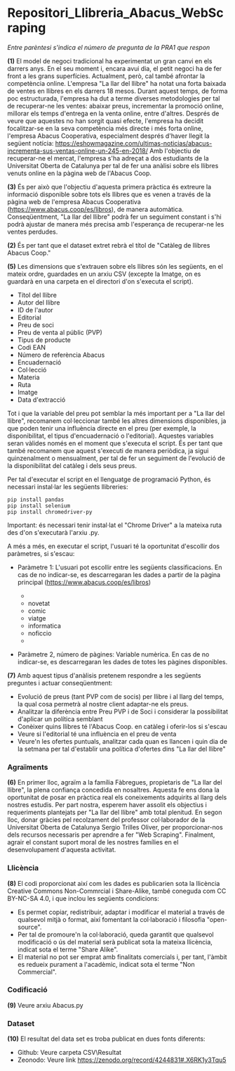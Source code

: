# Repositori_Llibreria_Abacus_WebScraping

*Entre parèntesi s'indica el número de pregunta de la PRA1 que respon*

**(1)** El model de negoci tradicional ha experimentat un gran canvi en els darrers anys. En el seu moment i, encara avui dia, el petit negoci ha de fer front a les grans superfícies. Actualment, però, cal també afrontar la competència online. 
L'empresa "La llar del llibre" ha notat una forta baixada de ventes en llibres en els darrers 18 mesos. Durant aquest temps, de forma poc estructurada, l'empresa ha dut a terme diverses metodologies per tal de recuperar-ne les ventes: abaixar preus, incrementar la promoció online, millorar els temps d'entrega en la venta online, entre d'altres. 
Després de veure que aquestes no han sorgit quasi efecte, l'empresa ha decidit focalitzar-se en la seva competència més directe i més forta online, l'empresa Abacus Cooperativa, especialment després d'haver llegit la següent notícia: https://eshowmagazine.com/ultimas-noticias/abacus-incrementa-sus-ventas-online-un-245-en-2018/
Amb l'objectiu de recuperar-ne el mercat, l'empresa s'ha adreçat a dos estudiants de la Universitat Oberta de Catalunya per tal de fer una anàlisi sobre els llibres venuts online en la pàgina web de l'Abacus Coop. 

**(3)** És per això que l'objectiu d'aquesta primera pràctica és extreure la informació disponible sobre tots els llibres que es venen a través de la pàgina web de l'empresa Abacus Cooperativa (https://www.abacus.coop/es/libros), de manera automàtica. Conseqüentment, "La llar del llibre" podrà fer un seguiment constant i s'hi podrà ajustar de manera més precisa amb l'esperança de recuperar-ne les ventes perdudes. 

**(2)** És per tant que el dataset extret rebrà el títol de "Catàleg de llibres Abacus Coop."

**(5)** Les dimensions que s'extrauen sobre els llibres són les següents, en el mateix ordre, guardades en un arxiu CSV (excepte la Imatge, on es guardarà en una carpeta en el directori d'on s'executa el script). 
- Títol del llibre
- Autor del llibre
- ID de l'autor
- Editorial
- Preu de soci
- Preu de venta al públic (PVP)
- Tipus de producte
- Codi EAN
- Número de referència Abacus
- Encuadernació
- Col·lecció
- Materia
- Ruta
- Imatge
- Data d'extracció

Tot i que la variable del preu pot semblar la més important per a "La llar del llibre", recomanem col·leccionar també les altres dimensions disponibles, ja que poden tenir una influència directe en el preu (per exemple, la disponibilitat, el tipus d'encuadernació o l'editorial). 
Aquestes variables seran vàlides només en el moment que s'executa el script. És per tant que també recomanem que aquest s'executi de manera periòdica, ja sigui quinzenalment o mensualment, per tal de fer un seguiment de l'evolució de la disponibilitat del catàleg i dels seus preus. 

Per tal d'executar el script en el llenguatge de programació Python, és necessari instal·lar les següents llibreries:

```
pip install pandas
pip install selenium
pip install chromedriver-py
```
Important: és necessari tenir instal·lat el "Chrome Driver" a la mateixa ruta des d'on s'executarà l'arxiu .py. 

A més a més, en executar el script, l'usuari té la oportunitat d'escollir dos paràmetres, si s'escau:
- Paràmetre 1: L'usuari pot escollir entre les següents classificacions. En cas de no indicar-se, es descarregaran les dades a partir de la pàgina principal (https://www.abacus.coop/es/libros)
  - <top>
  - novetat
  - comic
  - viatge
  - informatica
  - noficcio
  - 


- Paràmetre 2, número de pàgines: Variable numèrica. En cas de no indicar-se, es descarregaran les dades de totes les pàgines disponibles. 

**(7)** Amb aquest tipus d'anàlisis pretenem respondre a les següents preguntes i actuar conseqüentment:
- Evolució de preus (tant PVP com de socis) per llibre i al llarg del temps, la qual cosa permetrà al nostre client adaptar-ne els preus.
- Analitzar la diferència entre Preu PVP i de Soci i considerar la possibilitat d'aplicar un política semblant
- Conèixer quins llibres té l'Abacus Coop. en catàleg i oferir-los si s'escau
- Veure si l'editorial té una influència en el preu de venta
- Veure'n les ofertes puntuals, analitzar cada quan es llancen i quin dia de la setmana per tal d'establir una política d'ofertes dins "La llar del llibre"

### Agraïments
**(6)** En primer lloc, agraïm a la família Fàbregues, propietaris de "La llar del llibre", la plena confiança concedida en nosaltres. Aquesta fe ens dona la oportunitat de posar en pràctica real els coneixements adquirits al llarg dels nostres estudis. Per part nostra, esperem haver assolit els objectius i requeriments plantejats per "La llar del llibre" amb total plenitud. 
En segon lloc, donar gràcies pel recolzament del professor col·laborador de la Universitat Oberta de Catalunya Sergio Trilles Oliver, per proporcionar-nos dels recursos necessaris per aprendre a fer "Web Scraping". 
Finalment, agrair el constant suport moral de les nostres famílies en el desenvolupament d'aquesta activitat. 

### Llicència
**(8)** El codi proporcionat així com les dades es publicarien sota la llicència Creative Commons Non-Commrcial i Share-Alike, també coneguda com CC BY-NC-SA 4.0, i que inclou les següents condicions:
- Es permet copiar, redistribuir, adaptar i modificar el material a través de qualsevol mitjà o format, així fomentant la col·laboració i filosofia "open-source".
- Per tal de promoure'n la col·laboració, queda garantit que qualsevol modificació o ús del material serà publicat sota la mateixa llicència, indicat sota el terme "Share Alike". 
- El material no pot ser emprat amb finalitats comercials i, per tant, l'àmbit es redueix purament a l'acadèmic, indicat sota el terme "Non Commercial". 

### Codificació
**(9)** Veure arxiu Abacus.py

### Dataset
**(10)** El resultat del data set es troba publicat en dues fonts diferents:
- Github: Veure carpeta CSV\Resultat
- Zeonodo: Veure link https://zenodo.org/record/4244831#.X6RK1y3Tqu5
